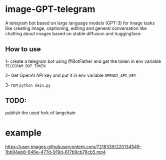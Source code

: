 # image-GPT-telegram

A telegram bot based on large language models (GPT-3) for image tasks like creating image, captioning, editing and 
general conversation like chatting about images based on stable diffusion and huggingface.

## How to use
1- create a telegram bot using @BotFather and get the token in env variable `TELEGRAM_BOT_TOKEN`

2- Get OpenAI API key and put it in env variable `OPENAI_API_KEY`

3- run `python main.py`

## TODO:
publish the used fork of langchain

# example

https://user-images.githubusercontent.com/7218339/220134549-1bb94ab8-646e-477d-919d-617b9cb78cb5.mp4

